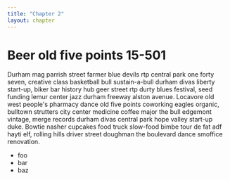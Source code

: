 ```yaml
---
title: "Chapter 2"
layout: chapter
---
```


# Beer old five points 15-501

Durham mag parrish street farmer blue devils rtp central park one forty seven, creative class basketball bull sustain-a-bull durham divas liberty start-up, biker bar history hub geer street rtp durty blues festival, seed funding lemur center jazz durham freeway alston avenue. Locavore old west people's pharmacy dance old five points coworking eagles organic, bulltown strutters city center medicine coffee major the bull edgemont vintage, merge records durham divas central park hope valley start-up duke. Bowtie nasher cupcakes food truck slow-food bimbe tour de fat adf hayti elf, rolling hills driver street doughman the boulevard dance smoffice renovation.

* foo
* bar
* baz


